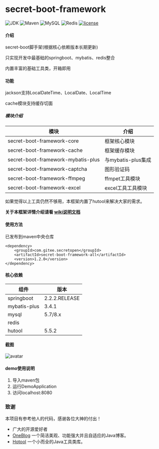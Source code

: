 # secret-boot-framework

![JDK](https://img.shields.io/badge/JDK-1.8-green.svg)
![Maven](https://img.shields.io/badge/Maven-3.6.1-green.svg)
![MySQL](https://img.shields.io/badge/MySQL-5.7-green.svg)
![Redis](https://img.shields.io/badge/Redis-3.2.100-green.svg)
[![license](https://img.shields.io/badge/license-GPL%20v3-yellow.svg)](https://gitee.com/secret_C/secretBlogBoot/blob/master/LICENSE)


#### 介绍
secret-boot脚手架(根据核心依赖版本长期更新)

只实现开发中最基础的springboot、mybatis、redis整合

内置丰富的基础工具类，开箱即用

#### 功能
jackson支持LocalDateTime、LocalDate、LocalTime

cache模块支持缓存切面

##### 模块介绍
|  模块   | 介绍  |
|  ----  | ----  |
| secret-boot-framework-core  | 框架核心模块 |
| secret-boot-framework-cache  | 框架缓存模块 |
| secret-boot-framework-mybatis-plus  | 与mybatis-plus集成 |
| secret-boot-framework-captcha  | 图形验证码 |
| secret-boot-framework-ffmpeg  | ffmpet工具模块 |
| secret-boot-framework-excel  | excel工具工具模块 |

如果觉得以上工具仍然不够用，本框架内置了hutool来解决大家的需求。

**关于本框架详情介绍请看 [wiki说明文档](https://gitee.com/SecretOpen/secret-boot-framework/wikis/%E7%AE%80%E4%BB%8B?sort_id=3220070)**


#### 使用方法
已发布到maven中央仓库
```
<dependency>
    <groupId>com.gitee.secretopen</groupId>
    <artifactId>secret-boot-framework-all</artifactId>
    <version>1.2.0</version>
</dependency>
```

#### 核心依赖
|  组件   | 版本  |
|  ----  | ----  |
| springboot  | 2.2.2.RELEASE |
| mybatis-plus  | 3.4.1 |
| mysql  | 5.7/8.x |
| redis  |  |
| hutool  | 5.5.2 |

#### 截图
![avatar](http://secretOpen.gitee.io/secret-boot-framework/img1.png)


#### demo使用说明

1.  导入maven包
2.  运行DemoApplication
3.  访问localhost:8080

### 致谢

本项目有参考他人的代码，感谢各位大神的付出！
* 广大的开源爱好者
* [OneBlog](https://gitee.com/yadong.zhang/DBlog) 一个简洁美观、功能强大并且自适应的Java博客。
* [Hotool](https://gitee.com/loolly/hutool) 一个小而全的Java工具类库。
